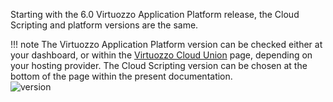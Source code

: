 
Starting with the 6.0 Virtuozzo Application Platform release, the Cloud Scripting and platform versions are the same.

!!! note
    The Virtuozzo Application Platform version can be checked either at your dashboard, or within the <a href="https://www.virtuozzo.com/application-platform-partners/" target="_blank">Virtuozzo Cloud Union</a> page, depending on your hosting provider. The Cloud Scripting version can be chosen at the bottom of the page within the present documentation.                
    ![version](/img/version.png)          
    
